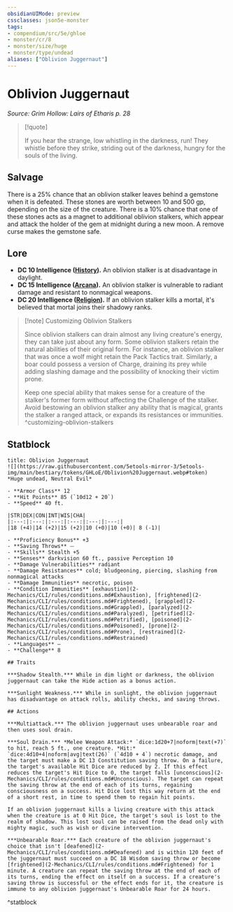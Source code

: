 ```yaml
---
obsidianUIMode: preview
cssclasses: json5e-monster
tags:
- compendium/src/5e/ghloe
- monster/cr/8
- monster/size/huge
- monster/type/undead
aliases: ["Oblivion Juggernaut"]
---
```

# Oblivion Juggernaut
*Source: Grim Hollow: Lairs of Etharis p. 28*  

> [!quote]  
> 
> If you hear the strange, low whistling in the darkness, run! They whistle before they strike, striding out of the darkness, hungry for the souls of the living.

## Salvage

There is a 25% chance that an oblivion stalker leaves behind a gemstone when it is defeated. These stones are worth between 10 and 500 gp, depending on the size of the creature. There is a 10% chance that one of these stones acts as a magnet to additional oblivion stalkers, which appear and attack the holder of the gem at midnight during a new moon. A remove curse makes the gemstone safe.

## Lore

- **DC 10 Intelligence ([History](2-Mechanics/CLI/rules/skills.md#History)).** An oblivion stalker is at disadvantage in daylight.  
- **DC 15 Intelligence ([Arcana](2-Mechanics/CLI/rules/skills.md#Arcana)).** An oblivion stalker is vulnerable to radiant damage and resistant to nonmagical weapons.  
- **DC 20 Intelligence ([Religion](2-Mechanics/CLI/rules/skills.md#Religion)).** If an oblivion stalker kills a mortal, it's believed that mortal joins their shadowy ranks.  

> [!note] Customizing Oblivion Stalkers
> 
> Since oblivion stalkers can drain almost any living creature's energy, they can take just about any form. Some oblivion stalkers retain the natural abilities of their original form. For instance, an oblivion stalker that was once a wolf might retain the Pack Tactics trait. Similarly, a boar could possess a version of Charge, draining its prey while adding slashing damage and the possibility of knocking their victim prone.
> 
> Keep one special ability that makes sense for a creature of the stalker's former form without affecting the Challenge of the stalker. Avoid bestowing an oblivion stalker any ability that is magical, grants the stalker a ranged attack, or expands its resistances or immunities.
^customizing-oblivion-stalkers

## Statblock

```ad-statblock
title: Oblivion Juggernaut
![](https://raw.githubusercontent.com/5etools-mirror-3/5etools-img/main/bestiary/tokens/GHLoE/Oblivion%20Juggernaut.webp#token)
*Huge undead, Neutral Evil*

- **Armor Class** 12
- **Hit Points** 85 (`10d12 + 20`)
- **Speed** 40 ft.

|STR|DEX|CON|INT|WIS|CHA|
|:---:|:---:|:---:|:---:|:---:|:---:|
|18 (+4)|14 (+2)|15 (+2)|10 (+0)|10 (+0)| 8 (-1)|

- **Proficiency Bonus** +3
- **Saving Throws** ⏤
- **Skills** Stealth +5
- **Senses** darkvision 60 ft., passive Perception 10
- **Damage Vulnerabilities** radiant
- **Damage Resistances** cold; bludgeoning, piercing, slashing from nonmagical attacks
- **Damage Immunities** necrotic, poison
- **Condition Immunities** [exhaustion](2-Mechanics/CLI/rules/conditions.md#Exhaustion), [frightened](2-Mechanics/CLI/rules/conditions.md#Frightened), [grappled](2-Mechanics/CLI/rules/conditions.md#Grappled), [paralyzed](2-Mechanics/CLI/rules/conditions.md#Paralyzed), [petrified](2-Mechanics/CLI/rules/conditions.md#Petrified), [poisoned](2-Mechanics/CLI/rules/conditions.md#Poisoned), [prone](2-Mechanics/CLI/rules/conditions.md#Prone), [restrained](2-Mechanics/CLI/rules/conditions.md#Restrained)
- **Languages** —
- **Challenge** 8

## Traits

***Shadow Stealth.*** While in dim light or darkness, the oblivion juggernaut can take the Hide action as a bonus action.

***Sunlight Weakness.*** While in sunlight, the oblivion juggernaut has disadvantage on attack rolls, ability checks, and saving throws.

## Actions

***Multiattack.*** The oblivion juggernaut uses unbearable roar and then uses soul drain.

***Soul Drain.*** *Melee Weapon Attack:* `dice:1d20+7|noform|text(+7)` to hit, reach 5 ft., one creature. *Hit:* `dice:4d10+4|noform|avg|text(26)` (`4d10 + 4`) necrotic damage, and the target must make a DC 13 Constitution saving throw. On a failure, the target's available Hit Dice are reduced by 2. If this effect reduces the target's Hit Dice to 0, the target falls [unconscious](2-Mechanics/CLI/rules/conditions.md#Unconscious). The target can repeat the saving throw at the end of each of its turns, regaining consciousness on a success. Hit Dice lost this way return at the end of a short rest, in time to spend them to regain hit points.

If an oblivion juggernaut kills a living creature with this attack when the creature is at 0 Hit Dice, the target's soul is lost to the realm of shadow. This lost soul can be raised from the dead only with mighty magic, such as wish or divine intervention.

***Unbearable Roar.*** Each creature of the oblivion juggernaut's choice that isn't [deafened](2-Mechanics/CLI/rules/conditions.md#Deafened) and is within 120 feet of the juggernaut must succeed on a DC 18 Wisdom saving throw or become [frightened](2-Mechanics/CLI/rules/conditions.md#Frightened) for 1 minute. A creature can repeat the saving throw at the end of each of its turns, ending the effect on itself on a success. If a creature's saving throw is successful or the effect ends for it, the creature is immune to any oblivion juggernaut's Unbearable Roar for 24 hours.
```
^statblock